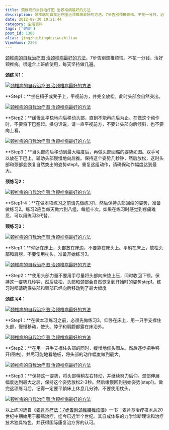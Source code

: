 ```yaml
---
title: 颈椎病的自我治疗图 治颈椎病最好的方法
description: 颈椎病的自我治疗图治颈椎病最好的方法，7步告别颈椎烦恼。不花一分钱，治好颈椎病。很适合上班族使用，每天坚持做几遍。颈练习1：Step1：坐在椅子或凳子上，平视前方，并完全放松。此时头部会自然突出。Step2：缓慢且平稳地向后移动头部，直到不能再向后为止。在做这个动作时，不要将下巴翘起。换句话说，请一直平视前方，不要让头部向后倾斜，也不要向上看。Step3：当头部向后移动到最大幅度后
date: 2012-08-30 10:21:44
category: 生活百科
tags: ['健康']
post_id: 1386
alias: jingzhuibingdeziwuzhiliao
ViewNums: 2393
---
```


[颈椎病的自我治疗图](/blog/jingzhuibingdeziwuzhiliao) [治颈椎病最好的方法](/blog/jingzhuibingdeziwuzhiliao)，7步告别颈椎烦恼。不花一分钱，治好颈椎病。很适合上班族使用，每天坚持做几遍。

**颈练习1：**

[![颈椎病的自我治疗图 治颈椎病最好的方法](http://m3.img.libdd.com/farm5/118/1B92B0AA805739B6451132F8407D4E76_408_600.JPEG "颈椎病的自我治疗图 治颈椎病最好的方法")](/blog/jingzhuibingdeziwuzhiliao)

**Step1：**坐在椅子或凳子上，平视前方，并完全放松。此时头部会自然突出。

[![颈椎病的自我治疗图 治颈椎病最好的方法](http://m3.img.libdd.com/farm4/149/971EBEC7CE2A933194D9D8AE064A0795_410_600.JPEG "颈椎病的自我治疗图 治颈椎病最好的方法")](/blog/jingzhuibingdeziwuzhiliao)

**Step2：**缓慢且平稳地向后移动头部，直到不能再向后为止。在做这个动作时，不要将下巴翘起。换句话说，请一直平视前方，不要让头部向后倾斜，也不要向上看。

[![颈椎病的自我治疗图 治颈椎病最好的方法](http://m2.img.libdd.com/farm4/53/6738790A7D98A9D6EFBEA1C5F4677235_402_600.JPEG "颈椎病的自我治疗图 治颈椎病最好的方法")](/blog/jingzhuibingdeziwuzhiliao)

**Step3：**当头部向后移动到最大幅度后，再做头部回缩的姿势如图。双手可以放在下巴上，辅助头部慢慢地向后推。保持这个姿势几秒钟，然后放松，这时头部和颈部会恢复自然突出的姿势step1。重复这组动作，请确保动作幅度达到最大。

**颈练习2：**

[![颈椎病的自我治疗图 治颈椎病最好的方法](http://m2.img.libdd.com/farm5/18/4F18837F2C35A0574E9E0FFB9B468212_506_600.JPEG "颈椎病的自我治疗图 治颈椎病最好的方法")](/blog/jingzhuibingdeziwuzhiliao)

**Step1-4：**在做本项练习之前请先做练习1，然后保持头部回缩的姿势，准备做练习2。练习2应当每天做六到八组，每组十次。如果在练习时感觉到疼痛难忍，可以用练习3代替。

**颈练习3：**

[![颈椎病的自我治疗图 治颈椎病最好的方法](http://m3.img.libdd.com/farm4/169/42B2A5EAC1EAD8F95B2E6E2887165DA9_600_309.JPEG "颈椎病的自我治疗图 治颈椎病最好的方法")](/blog/jingzhuibingdeziwuzhiliao)

**Step1：**仰卧在床上，头部放在床边，不要靠在床头上。平躺在床上，放松头部和肩膀，不要使用枕头，准备开始练习3。

[![颈椎病的自我治疗图 治颈椎病最好的方法](http://m1.img.libdd.com/farm5/215/0C56D84391D27B345E084CFAF1277BD7_600_348.JPEG "颈椎病的自我治疗图 治颈椎病最好的方法")](/blog/jingzhuibingdeziwuzhiliao)

**Step2：**使用头部力量不要用手尽量将头部向床垫上压，同时收回下颚。保持这一姿势几秒钟，然后放松，头部和颈部会自然恢复到开始时的姿势step1。练习时都请确保头部和颈部已经向后移动到了最大幅度

**颈练习4：**

[![颈椎病的自我治疗图 治颈椎病最好的方法](http://m1.img.libdd.com/farm4/205/2E0D8651F314D34303DFA8627C9AC2CD_600_470.JPEG "颈椎病的自我治疗图 治颈椎病最好的方法")](/blog/jingzhuibingdeziwuzhiliao)

**Step1：**在做本项练习之前，必须先做练习3。仰卧在床上，用一只手支撑住头部，慢慢移动，使头、脖子和肩膀都露在床沿外。

[![颈椎病的自我治疗图 治颈椎病最好的方法](http://m1.img.libdd.com/farm5/73/5EA112BB5680235EBCB4D5DFFA759049_600_294.JPEG "颈椎病的自我治疗图 治颈椎病最好的方法")](/blog/jingzhuibingdeziwuzhiliao)

**Step2：**在用一只手支撑住头部的同时，缓慢地仰头图左。然后逐步把手移开(图右)，并尽可能地看地板，将头部的动作幅度做到最大。

[![颈椎病的自我治疗图 治颈椎病最好的方法](http://m2.img.libdd.com/farm4/220/CF0CE426784254D51985EAF7F5FF2FDC_600_438.JPEG "颈椎病的自我治疗图 治颈椎病最好的方法")](/blog/jingzhuibingdeziwuzhiliao)

**Step3：**保持这一姿势，将头部稍稍左右转动，并继续努力后仰。颈部伸展幅度达到最大之后，保持这个姿势放松2-3秒。然后缓慢回到初始姿势(step1)。做完这项练习后，记得一定要平躺床上休息几分钟，不要使用枕头。

[![颈椎病的自我治疗图 治颈椎病最好的方法](http://m3.img.libdd.com/farm5/143/7607776DA58A093F629939E341AB228F_306_432.JPEG "颈椎病的自我治疗图 治颈椎病最好的方法")](/blog/jingzhuibingdeziwuzhiliao)

以上练习选自《[麦肯基疗法：7步告别颈椎腰椎烦恼](/blog/jingzhuibingdeziwuzhiliao)》一书：麦肯基治疗技术从20世纪中期始用于腰痛治疗，迄今已近半个世纪。其自成体系的力学诊断理论和治疗技术独具特色，并获得国际康复治疗界的认可。

